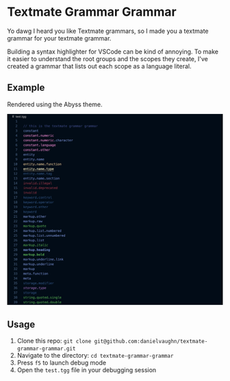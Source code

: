 # Textmate Grammar Grammar

Yo dawg I heard you like Textmate grammars, so I made you a textmate grammar for your textmate grammar.

Building a syntax highlighter for VSCode can be kind of annoying.
To make it easier to understand the root groups and the scopes they create, I've created a grammar that lists out each scope as a language literal.

## Example

Rendered using the Abyss theme.

<img src="images/screenshot.png" alt="Screenshot" width="800" style="max-width: 100%;" />

## Usage

1. Clone this repo: `git clone git@github.com:danielvaughn/textmate-grammar-grammar.git`
2. Navigate to the directory: `cd textmate-grammar-grammar`
3. Press `f5` to launch debug mode
4. Open the `test.tgg` file in your debugging session
